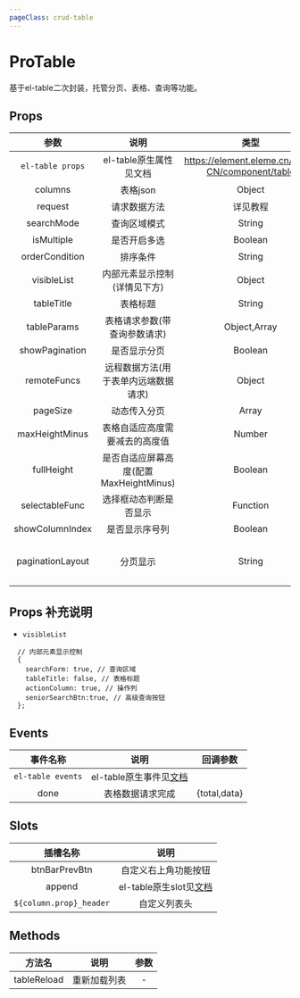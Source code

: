 ```yaml
---
pageClass: crud-table
---
```


# ProTable

基于el-table二次封装，托管分页、表格、查询等功能。

## Props

|          参数          |                               说明                                |      类型       |                 可选值                  |  默认值   |
| :--------------------: | :---------------------------------------------------------------: | :-------------: | :-------------------------------------: | :-------: |
| `el-table props` |          el-table原生属性见文档          |          https://element.eleme.cn/#/zh-CN/component/table            |
|       columns        |                       表格json                        |     Object      |             -             | null |
|       request        |                       请求数据方法                        |     详见教程     |             -             | null |
|       searchMode        |                        查询区域模式                        |     String      |             popover/cover            | popover |
|       isMultiple       |                           是否开启多选                            |     Boolean     |               true,false                |   false   |
|     orderCondition     |                             排序条件                              |     String      |                    -                    |   null    |
|      visibleList       |                         内部元素显示控制(详情见下方)                          |     Object      |                    -                    |    {}     |
|       tableTitle       |                             表格标题                              |     String      |                    -                    |    ''     |
|      tableParams       |                   表格请求参数(带查询参数请求)                    |  Object,Array   |                    -                    |    {}     |
|     showPagination     |                      是否显示分页                      |     Boolean     |               true/false                |   true    |
|      remoteFuncs       |               远程数据方法(用于表单内远端数据请求)                |     Object      |                    -                    |    {}     |
|      pageSize          |                     动态传入分页                     | Array |                    -                    |   [10,50,100]    |
|      maxHeightMinus    |                     表格自适应高度需要减去的高度值                     | Number |                    -                    |   285    |
|      fullHeight        |                     是否自适应屏幕高度(配置MaxHeightMinus)                     | Boolean |                    -                    |   false    |
|      selectableFunc    |                     选择框动态判断是否显示                     | Function |                    -                    |   null   |
|      showColumnIndex      |                     是否显示序号列                     | Boolean |                    -                    |   false    |
|      paginationLayout      |                     分页显示                     | String |   见官网   |  total, prev, pager, next, jumper, sizes    |

## Props 补充说明
- `visibleList`
```
  // 内部元素显示控制
  {
    searchForm: true, // 查询区域
    tableTitle: false, // 表格标题
    actionColumn: true, // 操作列
    seniorSearchBtn:true, // 高级查询按钮
  };
```

## Events

| 事件名称  |             说明             |                      回调参数                      |
| :---------------: | :--------------------------: | :------------------------------------------------: |
| `el-table events` |          el-table原生事件见[文档](https://element.eleme.cn/#/zh-CN/component/table)         |                      |
|   done    |       表格数据请求完成       |              {total,data}               |

## Slots

|    插槽名称     |                   说明                   |
| :-------------: | :--------------------------------------: |
|  btnBarPrevBtn  |           自定义右上角功能按钮           |
| append  |           el-table原生slot见[文档](https://element.eleme.cn/#/zh-CN/component/table)             |
| `${column.prop}_header` | 自定义列表头 |

## Methods

|   方法名    |     说明     | 参数 |
| :---------: | :----------: | :--: |
| tableReload | 重新加载列表 |  -   |

